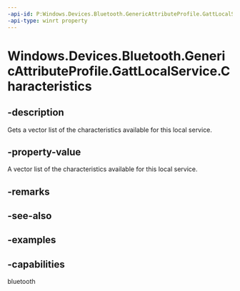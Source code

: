 ```yaml
---
-api-id: P:Windows.Devices.Bluetooth.GenericAttributeProfile.GattLocalService.Characteristics
-api-type: winrt property
---
```


<!-- Property syntax.
public IVectorView<GattLocalCharacteristic> Characteristics { get; }
-->

# Windows.Devices.Bluetooth.GenericAttributeProfile.GattLocalService.Characteristics

## -description
Gets a vector list of the characteristics available for this local service.

## -property-value
A vector list of the characteristics available for this local service.

## -remarks

## -see-also

## -examples


## -capabilities
bluetooth

